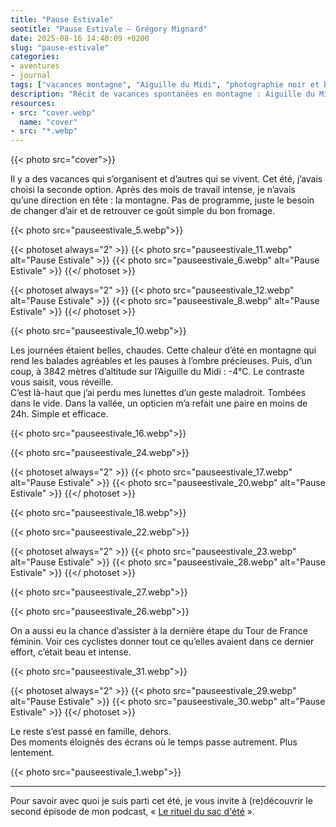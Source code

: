 ```yaml
---
title: "Pause Estivale"
seotitle: "Pause Estivale — Grégory Mignard"
date: 2025-08-16 14:40:09 +0200
slug: "pause-estivale"
categories:
- aventures
- journal
tags: ["vacances montagne", "Aiguille du Midi", "photographie noir et blanc", "Tour de France féminin", "récit authentique", "famille nature", "pause estivale", "carnet voyage", "simplicité", "moments vrais", "montagne été", "photographie documentaire", "vie lente", "authenticité", "réalisateur photographe"]
description: "Récit de vacances spontanées en montagne : Aiguille du Midi, Tour de France féminin et moments simples en famille. Notes d'été authentiques et photos noir et blanc."
resources:
- src: "cover.webp"
  name: "cover"
- src: "*.webp"
---
```

{{< photo src="cover">}}

Il y a des vacances qui s’organisent et d’autres qui se vivent. Cet été, j’avais choisi la seconde option. Après des mois de travail intense, je n’avais qu’une direction en tête : la montagne. Pas de programme, juste le besoin de changer d’air et de retrouver ce goût simple du bon fromage.

{{< photo src="pauseestivale_5.webp">}}

{{< photoset always="2" >}}
  {{< photo src="pauseestivale_11.webp" alt="Pause Estivale" >}}
  {{< photo src="pauseestivale_6.webp" alt="Pause Estivale" >}}
{{</ photoset >}}

{{< photoset always="2" >}}
  {{< photo src="pauseestivale_12.webp" alt="Pause Estivale" >}}
  {{< photo src="pauseestivale_8.webp" alt="Pause Estivale" >}}
{{</ photoset >}}

{{< photo src="pauseestivale_10.webp">}}

Les journées étaient belles, chaudes. Cette chaleur d’été en montagne qui rend les balades agréables et les pauses à l’ombre précieuses. Puis, d’un coup, à 3842 mètres d’altitude sur l’Aiguille du Midi : -4°C. Le contraste vous saisit, vous réveille.  
C’est là-haut que j’ai perdu mes lunettes d’un geste maladroit. Tombées dans le vide. Dans la vallée, un opticien m’a refait une paire en moins de 24h. Simple et efficace.

{{< photo src="pauseestivale_16.webp">}}

{{< photo src="pauseestivale_24.webp">}}

{{< photoset always="2" >}}
  {{< photo src="pauseestivale_17.webp" alt="Pause Estivale" >}}
  {{< photo src="pauseestivale_20.webp" alt="Pause Estivale" >}}
{{</ photoset >}}

{{< photo src="pauseestivale_18.webp">}}

{{< photo src="pauseestivale_22.webp">}}

{{< photoset always="2" >}}
  {{< photo src="pauseestivale_23.webp" alt="Pause Estivale" >}}
  {{< photo src="pauseestivale_28.webp" alt="Pause Estivale" >}}
{{</ photoset >}}

{{< photo src="pauseestivale_27.webp">}}

{{< photo src="pauseestivale_26.webp">}}

On a aussi eu la chance d’assister à la dernière étape du Tour de France féminin. Voir ces cyclistes donner tout ce qu’elles avaient dans ce dernier effort, c’était beau et intense.

{{< photo src="pauseestivale_31.webp">}}

{{< photoset always="2" >}}
  {{< photo src="pauseestivale_29.webp" alt="Pause Estivale" >}}
  {{< photo src="pauseestivale_30.webp" alt="Pause Estivale" >}}
{{</ photoset >}}

Le reste s’est passé en famille, dehors.  
Des moments éloignés des écrans où le temps passe autrement. Plus lentement.

{{< photo src="pauseestivale_1.webp">}}

***

Pour savoir avec quoi je suis parti cet été, je vous invite à (re)découvrir le second épisode de mon podcast, « [Le rituel du sac d'été](https://slowisbeautiful.substack.com/p/ep2-summer-bags) ».